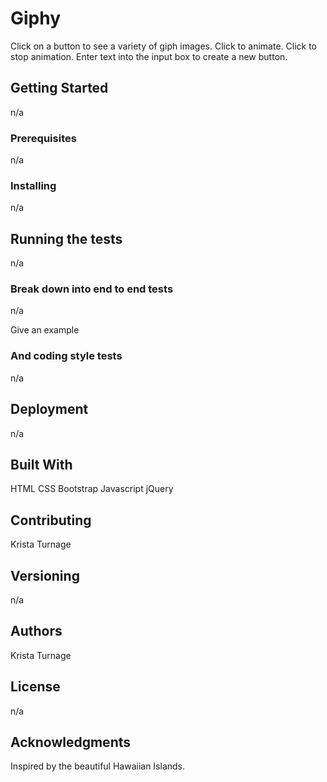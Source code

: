 # Giphy
Click on a button to see a variety of giph images. Click to animate. Click to stop animation. Enter text into the input box to create a new button.

## Getting Started
n/a

### Prerequisites
n/a

### Installing
n/a

## Running the tests
n/a

### Break down into end to end tests
n/a

Give an example

### And coding style tests
n/a

## Deployment
n/a

## Built With
HTML
CSS 
Bootstrap
Javascript
jQuery

## Contributing
Krista Turnage

## Versioning
n/a

## Authors
Krista Turnage

## License
n/a

## Acknowledgments
Inspired by the beautiful Hawaiian Islands.

